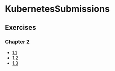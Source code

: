 # KubernetesSubmissions

## Exercises

### Chapter 2

- [1.1](https://github.com/BetterCallSaud/KubernetesSubmissions/tree/1.1/logger)
- [1.2](https://github.com/BetterCallSaud/KubernetesSubmissions/tree/1.2/todo_app)
- [1.3](https://github.com/BetterCallSaud/KubernetesSubmissions/tree/1.3/logger)